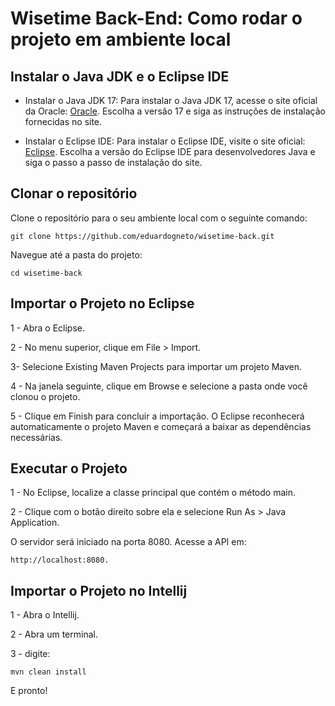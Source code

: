 # Wisetime Back-End: Como rodar o projeto em ambiente local

## Instalar o Java JDK e o Eclipse IDE

- Instalar o Java JDK 17: Para instalar o Java JDK 17, acesse o site oficial da Oracle: [Oracle](https://www.oracle.com/java/technologies/javase-jdk17-downloads.html). Escolha a versão 17 e siga as instruções de instalação fornecidas no site.

- Instalar o Eclipse IDE: Para instalar o Eclipse IDE, visite o site oficial: [Eclipse](https://www.eclipse.org/downloads/). Escolha a versão do Eclipse IDE para desenvolvedores Java e siga o passo a passo de instalação do site.

## Clonar o repositório

Clone o repositório para o seu ambiente local com o seguinte comando:

```
git clone https://github.com/eduardogneto/wisetime-back.git
```

Navegue até a pasta do projeto:

```
cd wisetime-back
```

## Importar o Projeto no Eclipse

1 - Abra o Eclipse.

2 - No menu superior, clique em File > Import.

3- Selecione Existing Maven Projects para importar um projeto Maven.

4 - Na janela seguinte, clique em Browse e selecione a pasta onde você clonou o projeto.

5 - Clique em Finish para concluir a importação. O Eclipse reconhecerá automaticamente o projeto Maven e começará a baixar as dependências necessárias.

 ## Executar o Projeto

1 - No Eclipse, localize a classe principal que contém o método main.

2 - Clique com o botão direito sobre ela e selecione Run As > Java Application.

O servidor será iniciado na porta 8080. Acesse a API em:

```
http://localhost:8080.
```

## Importar o Projeto no Intellij
1 - Abra o Intellij.

2 - Abra um terminal.

3 - digite:
```
mvn clean install
```

E pronto! 
